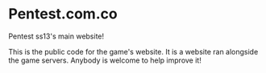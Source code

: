 # Pentest.com.co
Pentest ss13's main website! 

This is the public code for the game's website. It is a website ran alongside the game servers. Anybody is welcome to help improve it!
